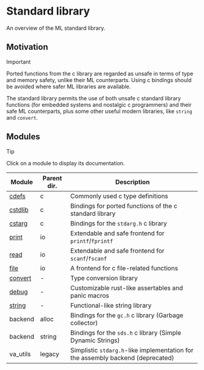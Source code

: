 # Standard library

An overview of the ML standard library.

## Motivation

> [!IMPORTANT]
> Ported functions from the c library are regarded as unsafe in terms of type and memory safety, unlike their ML counterparts. Using c bindings should be avoided where safer ML libraries are available.

The standard library permits the use of both unsafe c standard library functions (for embedded systems and nostalgic c programmers) and their safe ML counterparts, plus some other useful modern libraries, like `string` and `convert`.

## Modules

> [!TIP]
> Click on a module to display its documentation.

Module                            | Parent dir.   | Description
----------------------------------|---------------|------------
[cdefs](docs/stdlib/cdef.md)      | c             | Commonly used c type definitions
[cstdlib](docs/stdlib/cstdlib.md) | c             | Bindings for ported functions of the c standard library
[cstarg](docs/stdlib/cstdarg.md)  | c             | Bindings for the `stdarg.h` c library
[print](docs/stdlib/print.md)     | io            | Extendable and safe frontend for `printf`/`fprintf`
[read](docs/stdlib/read.md)       | io            | Extendable and safe frontend for `scanf`/`fscanf`
[file](docs/stdlib/file.md)       | io            | A frontend for c file-related functions
[convert](docs/stdlib/convert.md) | -             | Type conversion library
[debug](docs/stdlib/debug.ml)     | -             | Customizable rust-like assertables and panic macros
[string](docs/stdlib/string.md)   | -             | Functional-like string library
backend                           | alloc         | Bindings for the `gc.h` c library (Garbage collector)
backend                           | string        | Bindings for the `sds.h` c library (Simple Dynamic Strings)
va_utils                          | legacy        | Simplistic `stdarg.h`-like implementation for the assembly backend (deprecated)

